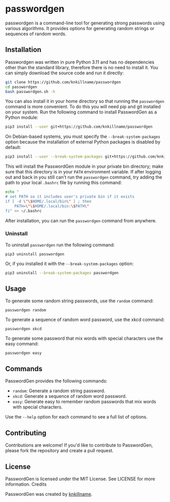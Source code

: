 # passwordgen

passwordgen is a command-line tool for generating strong passwords using various
algorithms.
It provides options for generating random strings or sequences of random words.

## Installation
Passwordgen was written in pure Python 3.11 and has no dependencies other than
the standard library, therefore there is no need to install it.
You can simply download the source code and run it directly:

```bash
git clone https://github.com/knkillname/passwordgen
cd passwordgen
bash passwordgen.sh -h
```

You can also install it in your home directory so that running the `passwordgen`
command is more convenient.
To do this you will need pip and git installed on your system.
Run the following command to install PasswordGen as a Python module:

```bash
pip3 install --user git+https://github.com/knkillname/passwordgen
```

On Debian-based systems, you must specify the `--break-system-packages` option
because the installation of external Python packages is disabled by default:

```bash
pip3 install --user --break-system-packages git+https://github.com/knkillname/passwordgen
```

This will install the PasswordGen module in your private bin directory; make
sure that this directory is in your `PATH` environment variable.
If after logging out and back in you still can't run the `passwordgen` command,
try adding the path to your local `.bashrc` file by running this command:

```bash
echo "
# set PATH so it includes user's private bin if it exists
if [ -d \"\$HOME/.local/bin\" ] ; then
    PATH=\"\$HOME/.local/bin:\$PATH\"
fi" >> ~/.bashrc
```

After installation, you can run the `passwordgen` command from anywhere.

### Uninstall

To uninstall `passwordgen` run the following command:

    pip3 uninstall passwordgen

Or, if you installed it with the `--break-system-packages` option:
    
```bash
pip3 uninstall --break-system-packages passwordgen
```

## Usage

To generate some random string passwords, use the `random` command:

    passwordgen random

To generate a sequence of random word password, use the xkcd command:

    passwordgen xkcd

To generate some password that mix words with special characters use the easy 
command:

    passwordgen easy

## Commands

PasswordGen provides the following commands:

- `random`: Generate a random string password.
- `xkcd`: Generate a sequence of random word password.
- `easy`: Generate easy to remember random passwords that mix words with
    special characters.

Use the `--help` option for each command to see a full list of options.

## Contributing

Contributions are welcome! If you'd like to contribute to PasswordGen, please
fork the repository and create a pull request.


## License

PasswordGen is licensed under the MIT License. See LICENSE for more information.
Credits

PasswordGen was created by [knkillname](https://github.com/knkillname).